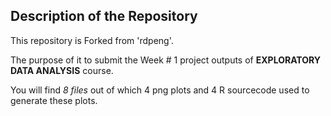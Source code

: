 ## Description of the Repository

This repository is Forked from 'rdpeng'.  

The purpose of it to submit the Week # 1 project outputs of **EXPLORATORY DATA ANALYSIS** course.  

You will find *8 files* out of which 4 png plots and 4 R sourcecode used to generate these plots.

